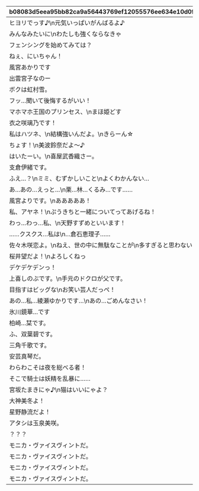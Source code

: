 |b08083d5eea95bb82ca9a56443769ef12055576ee634e10d0f2114edb510ffd1|063ae0d35c007f89c6a00ceabdb6eae74c71f5a4c67da4b194f4efc3b11cd431|f0c20bf2dda242ab4ae415b8d6519c642b4b21f37727c36cd1768865ba478819|4c467e5448c5b492e3d3dfcd535623f904cd464bf59cbba76dbcb5ea477ed73b|6481321b56225b6858f869489a59ea6ad17eded96e40a65f6bb27fa20854a260|cc92b7a2bb933e3fe4a8de8c7b939736037a7fecdc82bb73f3b4de14ba64a07f|88551a6ca5dd657048a1f2da4ba4dfb5035e6f5ca6b5c1cf3ed6894afa342cdb|ad5794c0e0e5cc9f450df0b205592b5e7b615fa37b8e971a6178c96728a76d1d|17b15c37440540cc209b802a09377b7fcda6ab9a25bc1c67cecd554f5b05825c|63832dce2b2576b8b39578bdbdc2ac250727324ce2c8d3914ab9f0bdba77fa6c|d57c1214cb93b174c98e7353e9bae364d1a15c789b02105a91056f96cfe951af|40fe94dc6970912090b9669628489db941821bd277bb4e8b2867268e9cb0ac63|b7d93bb8453914449f1fd8529ce617f02022c6778bea141c5b2730fdda1b64f8|87318fb8009bcdc66b41537dd5608bf51783feefd09c6659059900d9fa5bdec2|fb5982631dc27a1f4f8f32e1b58efc8078a212b410831f54248c11bf984eb6ac|
| --- | --- | --- | --- | --- | --- | --- | --- | --- | --- | --- | --- | --- | --- | --- |
|ヒヨリでっす♪\n元気いっぱいがんばるよ♪|1|0|0|1001|0|1|春咲 ひより|0|お！\nあそこに困ってそうな人発見！|2|ねぇねぇ、騎士クン\n手伝ってあげようよ～|1.4|0|1|
|みんなみたいに\nわたしも強くならなきゃ|1|0|0|1002|0|1|草野 優衣|0|大切な人を\n守れるようになりたい…って|2|わ、わたし、\nなに言ってるんだろ\nあはは…|1.4|0|1|
|フェンシングを始めてみては？|1|0|0|1003|0|1|士条 怜|0|キミに必要な集中力と感性が|2|少しは磨かれると思いますよ。|1.4|0|1|
|ねぇ、にいちゃん！|1|0|0|1004|0|1|穂高 みそぎ|0|今日はなにして遊ぶ？|2|みそぎはねぇ、\nかくれんぼやりたい！|1.5|0|1|
|風宮あかりです|1|0|0|1006|0|1|風宮 あかり|0|ねぇ…|2|私といっしょに…\nいかない？|1.4|0|1|
|出雲宮子なのー|1|0|0|1007|0|1|出雲 宮子|0|プリンたべたいのー|2|食べ物の恨みは怖いのー|1.5|0|1|
|ボクは虹村雪。|1|0|0|1008|0|1|虹村 雪|0|キミもボクの美貌に\n吸い寄せられたんだね。|2|いいよ。\n見られることは運命さ…|1.4|0|1|
|フッ…聞いて後悔するがいい！|1|0|0|1009|0|1|柊杏奈|0|我が真名は\nアンネローゼ・フォン・シュテッヒパルム！|2|人呼んで「疾風の冥姫」!!|1.4|0|1|
|マホマホ王国のプリンセス、\nまほ姫どす|1|0|0|1010|0|1|姫宮 真歩|0|うさぎさん、\n運命の王子はんに巡りあわせてくれて|2|ほんまおおきにやわ～♪|1.5|0|1|
|衣之咲璃乃です！|1|0|0|1011|0|1|衣之咲 璃乃|0|生き別れたお兄ちゃんを探して\n三千世界！|2|ここで会ったが\n100年目～！|1.4|0|1|
|私はハツネ、\n結構強いんだよ。\nきらーん☆|1|0|0|1012|0|1|柏崎 初音|0|ち、超能力って…\n何のことかな～？|2|…って、お願い！\n誰にも言わないでおいて～！|1.4|0|1|
|ちょす！\n美波鈴奈だよ～♪|1|0|0|1016|0|1|美波 鈴奈|0|一応カリスマ読モJKやってまっす！|2|ヒデサイまぢ\nGF（グッドフィーリング）～♪|1.4|0|1|
|はいたーい。\n喜屋武香織さー。|1|0|0|1017|0|1|喜屋武 香織|0|東京は遊園地みたいなところさー|2|でも、沖縄もとってもいいとこさー|1.4|0|1|
|支倉伊緒です。|1|0|0|1018|0|1|支倉 伊緒|0|先生って呼ばれるのは\nくすぐったいから|2|イオちゃんって呼んでね。|1.4|0|1|
|ふえ…？\nミミ、むずかしいこと\nよくわかんない…|1|0|0|1020|0|1|茜 ミミ|0|あ！/\お兄ちゃ～ん\nまってよ～|2|ミミをおいてかないでぇ～|1.5|0|1|
|あ…あの…えっと…\n栗…林…くるみ…です……|1|0|0|1021|0|1|栗林 くるみ|0|あの……\nふぇ……|2|ふぇぇぇぇぇん……|1.5|0|1|
|風宮よりです。\nあああああ！|1|0|0|1022|0|1|風宮 より|0|こんな私に貴重な時間を\n割いていただき、|2|なんてありがとうございます！|1.4|0|1|
|私、アヤネ！\nぷうきちと一緒についてってあげるね！|1|0|0|1023|0|1|北条 綾音|0|おにいちゃんどこいくの？\nえ？|2|私こっち行きたいー\nね、早く早くー|1.5|0|1|
|わっ…わっ…私、\n天野すずめといいます！|1|0|0|1025|0|1|天野 すずめ|0|ふ、不束者ですが\nどうぞ末永く…って、|2|これて何か違う…\nあああすみません！|1.4|0|1|
|……クスクス…私は\n…倉石恵理子……|1|0|0|1027|0|1|倉石 恵理子|0|あなたは…運命の……\n伴侶……|2|離しませんわ………\n絶対に…!!|1.4|0|1|
|佐々木咲恋よ。\nねえ、世の中に無駄なことが\n多すぎると思わない？|1|0|0|1028|0|1|佐々木 咲恋|0|その無駄を省くことができれば、\nもっと余裕のある暮らしができるっ！|2|…そうでしょ？？|1.4|0|1|
|桜井望だよ！\nよろしくねっ|1|0|0|1029|0|1|桜井 望|0|ぇっと…\nキミ、私のこと知らないの?!|2|あはは、\n私もまだまだだなぁ～|1.4|0|1|
|デケデケデンっ！|1|0|0|1030|0|1|ニノン・ジュベール|0|初めまして、\n私はニノン・ジュベール申すデス！|2|ショーグン、\nワタシと一緒に天下統一デース！|1.4|0|1|
|上喜しのぶです。\n手元のドクロが父です。|1|0|0|1031|0|1|上喜 しのぶ|0|でもって私の隣にいるのが……\nえ、見えない？|2|おかしいですね……|1.4|0|1|
|目指すはビッグな\nお笑い芸人だっぺ！|1|0|0|1033|0|1|野戸まひる|0|けんども\nそれには足りないモンが…|2|そう、\nオラのボケに突っ込める相方が…！|1.5|0|1|
|あの…私…綾瀬ゆかりです…\nあの…ごめんなさい！|1|0|0|1034|0|1|綾瀬 ゆかり|0|ちょっと緊張しちゃって…|2|ちょ\nちょっと一杯飲んできます…！|1.4|0|1|
|氷川鏡華…です|1|0|0|1036|0|1|氷川 鏡華|0|知らない人とは話しちゃいけないので|2|これ以上お話しすることは…\nないです！|1.5|0|1|
|柏崎…栞です。|1|0|0|1038|0|1|柏崎 栞|0|……あ、アラーム。|2|私体が弱いから、\n30分に一度休憩しないと\nいけないんです。|1.4|0|1|
|ふ、双葉碧です。|1|0|0|1040|0|1|双葉 碧|0|私、一人も友達がいなくて……|2|野に咲く花が、\n唯一の話相手です。|1.4|0|1|
|三角千歌です。|1|0|0|1042|0|1|三角 千歌|0|私の歌声で、\n皆さんが幸せになってくれたらいいなって…|2|そう思っています。|1.4|0|1|
|安芸真琴だ。|1|0|0|1043|0|1|安芸 真琴|0|あぁ？\nお前のそいつの仲間か？|2|う、疑ってすまなかったな…|1.4|0|1|
|わらわこそは夜を総べる者！|1|0|0|1044|0|1|イリヤ・オーンスタイン|0|生けとし生ける全ての者よ！|2|わらわの偉大な力に\nひれ伏すがいい！\nはっはっは！|1.4|0|1|
|そこで騎士は妖精を乱暴に……|1|0|0|1045|0|1|遠見 空花|0|ぐふふふふ……はっ！|2|ｌク、クウカに何かご用ですか!?|1.4|0|1|
|宮坂たまきにゃ♪\n猫はいいにゃよ？|1|0|0|1046|0|1|宮坂たまき|0|自由気ままで♪\n寝て遊んで、食べてケンカして…|2|う～ん…\n猫ってホントに最高にゃ～♪|1.4|0|1|
|大神美冬よ！|1|0|0|1048|0|1|大神 美冬|0|それでは早速クエストに…|2|…と思ったら\nバイトの時間だ！\nまたあとでね！|1.4|0|1|
|星野静流だよ！|1|0|0|1049|0|1|星野静流|0|クエストもバトルも\n掃除も洗濯も|2|お姉ちゃんがぜ～んぶ\nやってあげるからね！|1.4|0|1|
|アタシは玉泉美咲。|1|0|0|1050|0|1|玉泉美咲|0|見ての通りの\nセクシー美少女で|2|学校では誰もが憧れる\nアイドル的な存在ってやつよ♪|1.5|0|1|
|？？？|1|0|0|1052|0|1|リマ|0|？？？？|2|？？？？|1.4|0|1|
|モニカ・ヴァイスヴィントだ。|1|0|0|1053|0|1|モニカ・ヴァイスヴィント|0|菓子でつろうなどと\n稚拙な策を……|2|そ、そこまでいうなら\nもらってやる|1.5|0|1|
|モニカ・ヴァイスヴィントだ。|1|0|0|1058|0|1|ペコリーヌ|0|菓子でつろうなどと\n稚拙な策を……|2|そ、そこまでいうなら\nもらってやる|1.5|0|1|
|モニカ・ヴァイスヴィントだ。|1|0|0|1059|0|1|コッコロ|0|菓子でつろうなどと\n稚拙な策を……|2|そ、そこまでいうなら\nもらってやる|1.5|0|1|
|モニカ・ヴァイスヴィントだ。|1|0|0|1060|0|1|キャル|0|菓子でつろうなどと\n稚拙な策を……|2|そ、そこまでいうなら\nもらってやる|1.5|0|1|